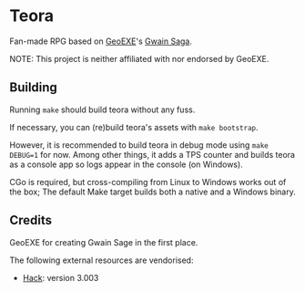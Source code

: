 # Teora

Fan-made RPG based on [GeoEXE]'s [Gwain Saga].

NOTE: This project is neither affiliated with nor endorsed by GeoEXE.

## Building

Running `make` should build teora without any fuss.

If necessary, you can (re)build teora's assets with `make bootstrap`.

However, it is recommended to build teora in debug mode using `make DEBUG=1` for now.
Among other things, it adds a TPS counter and builds teora as a console app so logs appear in the console (on Windows).

CGo is required, but cross-compiling from Linux to Windows works out of the box; The default Make target builds both a native and a Windows binary.

## Credits

GeoEXE for creating Gwain Sage in the first place.

The following external resources are vendorised:

- [Hack]: version 3.003

[GeoEXE]: https://www.youtube.com/c/geoexeofficial
[Gwain Saga]: https://youtube.com/playlist?list=PLtVNv5LHqiUMkdxa0eFlpZJEKxhyBzzr1
[Hack]: https://github.com/source-foundry/Hack
